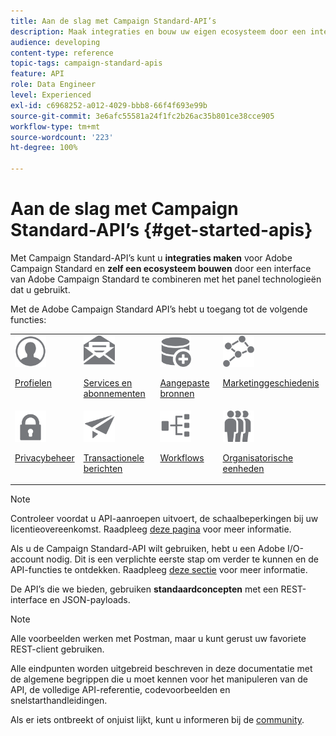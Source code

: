 ```yaml
---
title: Aan de slag met Campaign Standard-API’s
description: Maak integraties en bouw uw eigen ecosysteem door een interface tussen Campaign en een reeks technologieën tot stand te brengen.
audience: developing
content-type: reference
topic-tags: campaign-standard-apis
feature: API
role: Data Engineer
level: Experienced
exl-id: c6968252-a012-4029-bbb8-66f4f693e99b
source-git-commit: 3e6afc55581a24f1fc2b26ac35b801ce38cce905
workflow-type: tm+mt
source-wordcount: '223'
ht-degree: 100%

---
```


# Aan de slag met Campaign Standard-API’s {#get-started-apis}

Met Campaign Standard-API’s kunt u **integraties maken** voor Adobe Campaign Standard en **zelf een ecosysteem bouwen** door een interface van Adobe Campaign Standard te combineren met het panel technologieën dat u gebruikt.

Met de Adobe Campaign Standard API’s hebt u toegang tot de volgende functies:

<table style="table-layout:auto"><tr style="border: 0;">
 <td valign="top"><a href="../../api/using/retrieving-profiles.md"><img width="50px" alt="voorwaarden" src="assets/icon_profile.svg"/></a><p><a href="../../api/using/retrieving-profiles.md">Profielen</a></p></td>
<td valign="top"><a href="../../api/using/creating-a-service.md"><img width="50px" alt="voorwaarden" src="assets/icon_services.svg"/></a><p><a href="../../api/using/creating-a-service.md">Services en abonnementen</a></p></td>
<td valign="top"><a href="../../api/using/interacting-with-custom-resources.md"><img width="50px" alt="voorwaarden" src="assets/icon_customresources.svg"/></a><p><a href="../../api/using/interacting-with-custom-resources.md">Aangepaste bronnen</a></p></td>
<td valign="top"><a href="../../api/using/interacting-with-marketing-history.md"><img width="50px" alt="voorwaarden" src="assets/icon_marketinghistory.svg"/></a><p><a href="../../api/using/interacting-with-marketing-history.md">Marketinggeschiedenis</a></p></td>
</tr>
<tr style="border: 0;">
<td valign="top"><a href="../../api/using/creating-a-privacy-request.md"><img width="50px" alt="voorwaarden" src="assets/icon_privacy.svg"/></a><p><a href="../../api/using/creating-a-privacy-request.md">Privacybeheer</a></p></td>
<td valign="top"><a href="../../api/using/managing-transactional-messages.md"><img width="50px" alt="voorwaarden" src="assets/icon_transactionalmessage.svg"/></a><p><a href="../../api/using/managing-transactional-messages.md">Transactionele berichten</a></p></td>
<td valign="top"><a href="../../api/using/controlling-a-workflow.md"><img width="50px" alt="voorwaarden" src="assets/icon_workflows.svg"/></a><p><a href="../../api/using/controlling-a-workflow.md">Workflows</a></p></td>
<td valign="top"><a href="../../api/using/retrieving-an-organizational-unit.md"><img width="50px" alt="voorwaarden" src="assets/icon_units.svg"/></a><p><a href="../../api/using/retrieving-an-organizational-unit.md">Organisatorische eenheden</a></p></td>
</tr></table>

>[!NOTE]
>
>Controleer voordat u API-aanroepen uitvoert, de schaalbeperkingen bij uw licentieovereenkomst. Raadpleeg [deze pagina](https://helpx.adobe.com/nl/legal/product-descriptions/campaign-standard.html#ITInfrastructureResourcesbyActiveProfilesTiers) voor meer informatie.

Als u de Campaign Standard-API wilt gebruiken, hebt u een Adobe I/O-account nodig. Dit is een verplichte eerste stap om verder te kunnen en de API-functies te ontdekken.
Raadpleeg [deze sectie](../../api/using/setting-up-api-access.md) voor meer informatie.

De API’s die we bieden, gebruiken **standaardconcepten** met een REST-interface en JSON-payloads.

>[!NOTE]
>
>Alle voorbeelden werken met Postman, maar u kunt gerust uw favoriete REST-client gebruiken.

Alle eindpunten worden uitgebreid beschreven in deze documentatie met de algemene begrippen die u moet kennen voor het manipuleren van de API, de volledige API-referentie, codevoorbeelden en snelstarthandleidingen.

Als er iets ontbreekt of onjuist lijkt, kunt u informeren bij de [community](https://experienceleaguecommunities.adobe.com/t5/adobe-campaign-standard/ct-p/adobe-campaign-standard-community).
